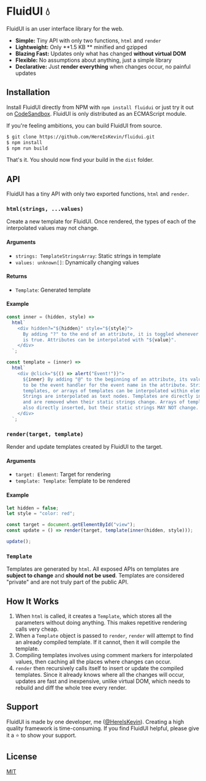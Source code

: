 # FluidUI 💧

FluidUI is an user interface library for the web.

- **Simple:** Tiny API with only two functions, `html` and `render`
- **Lightweight:** Only **1.5 KB ** minified and gzipped
- **Blazing Fast:** Updates only what has changed **without virtual DOM**
- **Flexible:** No assumptions about anything, just a simple library
- **Declarative:** Just **render everything** when changes occur, no painful updates

## Installation

Install FluidUI directly from NPM with `npm install fluidui` or just try it out on [CodeSandbox](https://codesandbox.io/s/fluidui-playground-xfmsp). FluidUI is only distributed as an ECMAScript module.

If you're feeling ambitions, you can build FluidUI from source.

```bash
$ git clone https://github.com/HereIsKevin/fluidui.git
$ npm install
$ npm run build
```

That's it. You should now find your build in the `dist` folder.

## API

FluidUI has a tiny API with only two exported functions, `html` and `render`.

### `html(strings, ...values)`

Create a new template for FluidUI. Once rendered, the types of each of the interpolated values may not change.

#### Arguments

- `strings: TemplateStringsArray`: Static strings in template
- `values: unknown[]`: Dynamically changing values

#### Returns

- `Template`: Generated template

#### Example

```javascript
const inner = (hidden, style) =>
  html`
    <div hidden?="${hidden}" style="${style}">
      By adding "?" to the end of an attribute, it is toggled whenever its value
      is true. Attributes can be interpolated with "${value}".
    </div>
  `;

const template = (inner) =>
  html`
    <div @click="${() => alert("Event!")}">
      ${inner} By adding "@" to the beginning of an attribute, its value is set
      to be the event handler for the event name in the attribute. Strings,
      templates, or arrays of templates can be interpolated within elements.
      Strings are interpolated as text nodes. Templates are directly inserted
      and are removed when their static strings change. Arrays of templates are
      also directly inserted, but their static strings MAY NOT change.
    </div>
  `;
```

### `render(target, template)`

Render and update templates created by FluidUI to the target.

#### Arguments

- `target: Element`: Target for rendering
- `template: Template`: Template to be rendered

#### Example

```javascript
let hidden = false;
let style = "color: red";

const target = document.getElementById("view");
const update = () => render(target, template(inner(hidden, style)));

update();
```

### `Template`

Templates are generated by `html`. All exposed APIs on templates are **subject to change** and **should not be used**. Templates are considered "private" and are not truly part of the public API.

## How It Works

1. When `html` is called, it creates a `Template`, which stores all the parameters without doing anything. This makes repetitive rendering calls very cheap.
2. When a `Template` object is passed to `render`, `render` will attempt to find an already compiled template. If it cannot, then it will compile the template.
3. Compiling templates involves using comment markers for interpolated values, then caching all the places where changes can occur.
4. `render` then recursively calls itself to insert or update the compiled templates. Since it already knows where all the changes will occur, updates are fast and inexpensive, unlike virtual DOM, which needs to rebuild and diff the whole tree every render.

## Support

FluidUI is made by one developer, me ([@HereIsKevin](https://github.com/HereIsKevin)). Creating a high quality framework is time-consuming. If you find FluidUI helpful, please give it a ⭐️ to show your support.

## License

[MIT](https://github.com/HereIsKevin/fluidui/blob/master/LICENSE)
